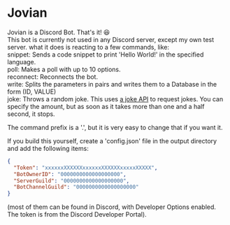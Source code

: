 # Jovian
Jovian is a Discord Bot. That's it! 😆<br>
This bot is currently not used in any Discord server, except my own test server. what it does is reacting to a few commands, like:<br>
snippet: Sends a code snippet to print 'Hello World!' in the specified language.<br>
poll: Makes a poll with up to 10 options.<br>
reconnect: Reconnects the bot.<br>
write: Splits the parameters in pairs and writes them to a Database in the form (ID, VALUE)<br>
joke: Throws a random joke. This uses [a joke API](https://icanhazdadjoke.com/) to request jokes. You can specify the amount, but as soon as it takes more than one and a half second, it stops.<br>

The command prefix is a '.', but it is very easy to change that if you want it.

If you build this yourself, create a 'config.json' file in the output directory and add the following items:
```json
{
  "Token": "xxxxxxXXXXXXxxxxxxXXXXXXxxxxxXXXXX",
  "BotOwnerID": "0000000000000000000",
  "ServerGuild": "0000000000000000000",
  "BotChannelGuild": "0000000000000000000"
}
```
(most of them can be found in Discord, with Developer Options enabled. The token is from the Discord Developer Portal).
